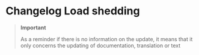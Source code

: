 # Changelog Load shedding

>**Important**
>
>As a reminder if there is no information on the update, it means that it only concerns the updating of documentation, translation or text
